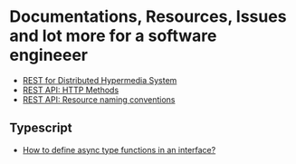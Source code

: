 # Documentations, Resources, Issues and lot more for a software engineeer

- [REST for Distributed Hypermedia System](https://ics.uci.edu/~fielding/pubs/dissertation/rest_arch_style.htm)
- [REST API: HTTP Methods](https://restapitutorial.com/introduction/httpmethods)
- [REST API: Resource naming conventions](https://restapitutorial.com/introduction/resourcenaming)

## Typescript

- [How to define async type functions in an interface?](https://stackoverflow.com/a/43453106/30949935)
